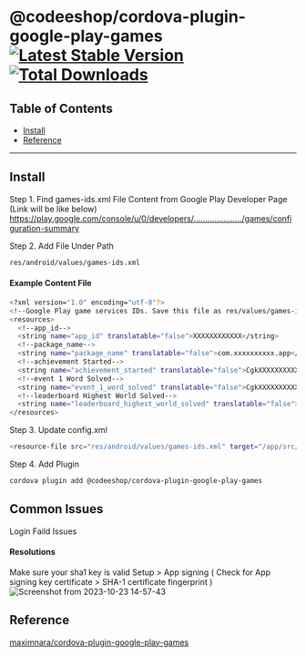 @codeeshop/cordova-plugin-google-play-games [![Latest Stable Version](https://img.shields.io/npm/v/@codeeshop/cordova-plugin-google-play-games.svg)](https://www.npmjs.com/package/@codeeshop/cordova-plugin-google-play-games) [![Total Downloads](https://img.shields.io/npm/dt/@codeeshop/cordova-plugin-google-play-games.svg)](https://npm-stat.com/charts.html?package=@codeeshop/cordova-plugin-google-play-games)
========================

## Table of Contents

- [Install](#install)
- [Reference](#reference)

-------- 

## Install

Step 1. Find games-ids.xml File Content from Google Play Developer Page (Link will be like below)
https://play.google.com/console/u/0/developers/...................../games/configuration-summary

Step 2. Add File Under Path

```bash
res/android/values/games-ids.xml
```

#### Example Content File

```bash
<?xml version="1.0" encoding="utf-8"?>
<!--Google Play game services IDs. Save this file as res/values/games-ids.xml in your project.-->
<resources>
  <!--app_id-->
  <string name="app_id" translatable="false">XXXXXXXXXXXX</string>
  <!--package_name-->
  <string name="package_name" translatable="false">com.xxxxxxxxxx.app</string>
  <!--achievement Started-->
  <string name="achievement_started" translatable="false">CgkXXXXXXXXXX</string>
  <!--event 1 Word Solved-->
  <string name="event_1_word_solved" translatable="false">CgkXXXXXXXXXX</string>
  <!--leaderboard Highest World Solved-->
  <string name="leaderboard_highest_world_solved" translatable="false">CgkXXXXXXXXXX</string>
</resources>
```
Step 3. Update config.xml 

```bash
<resource-file src="res/android/values/games-ids.xml" target="/app/src/main/res/values/games-ids.xml" />
```
Step 4. Add Plugin

```bash
cordova plugin add @codeeshop/cordova-plugin-google-play-games
```

## Common Issues

Login Faild Issues

#### Resolutions
Make sure your sha1 key is valid
Setup > App signing ( Check for App signing key certificate > SHA-1 certificate fingerprint )
![Screenshot from 2023-10-23 14-57-43](https://github.com/codeeshop-oc/cordova-plugin-google-play-games/assets/54684361/e7bf9c66-74de-4cec-942d-66fa514981bd)

## Reference

[maximnara/cordova-plugin-google-play-games](https://github.com/maximnara/cordova-plugin-google-play-games)
